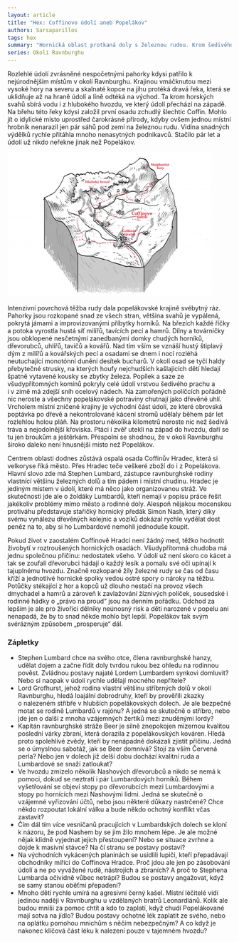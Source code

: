 ```yaml
---
layout: article
title: "Hex: Coffinovo údolí aneb Popelákov"
authors: Sarsaparillos
tags: hex
summary: "Hornická oblast protkaná doly s železnou rudou. Krom šedivého popela a zástupů extrémně chudých dělníků tu není ničeho dost: chybí jídlo, dřevo, voda i dobrá nálada."
series: Okolí Ravnburghu
---
```


Rozlehlé údolí zvrásněné nespočetnými pahorky kdysi patřilo k nejúrodnějším místům v okolí Ravnburghu. Krajinou vmáčknutou mezi vysoké hory na severu a skalnaté kopce na jihu protéká dravá řeka, která se uklidňuje až na hraně údolí a líně odtéká na východ. Ta krom horských svahů sbírá vodu i z hlubokého hvozdu, ve který údolí přechází na západě. Na břehu této řeky kdysi založil první osadu zchudlý šlechtic Coffin. Mohlo jít o idylické místo uprostřed čarokrásné přírody, kdyby ovšem jednou místní hrobník nenarazil jen pár sáhů pod zemí na železnou rudu. Vidina snadných výdělků rychle přitáhla mnoho nenasytných podnikavců. Stačilo pár let a údolí už nikdo neřekne jinak než Popelákov.

![](sarsaparilos-opt.jpg)

Intenzivní povrchová těžba rudy dala popelákovské krajině svébytný ráz. Pahorky jsou rozkopané snad ze všech stran, většina svahů je vypálená, pokrytá jámami a improvizovanými příbytky horníků. Na březích každé říčky a potoka vyrostla hustá síť milířů, tavících pecí a hamrů. Dílny a továrničky jsou obklopené nesčetnými zanedbanými domky chudých horníků, dřevorubců, uhlířů, tavičů a kovářů. Nad tím vším se vznáší hustý štiplavý dým z milířů a kovářských pecí a osadami se dnem i nocí rozléhá neutuchající monotónní dunění desítek bucharů. V okolí osad se tyčí haldy přebytečné strusky, na kterých houfy nejchudších kašlajících dětí hledají špatně vytavené kousky se zbytky železa. Popílek a saze ze všudypřítomných komínů pokryly celé údolí vrstvou šedivého prachu a i v zimě má zdejší sníh ocelový nádech. Na zamořených políčcích pořádně nic neroste a všechny popelákovské potraviny chutnají jako dřevěné uhlí. Vrcholem místní zničené krajiny je východní část údolí, ze které obrovská poptávka po dřevě a nekontrolované kácení stromů udělaly během pár let rozlehlou holou pláň. Na prostoru několika kilometrů neroste nic než šedivá tráva a nejodolnější křoviska. Ptáci i zvěř utekli na západ do hvozdu, daří se tu jen broukům a ještěrkám. Přespolní se shodnou, že v okolí Ravnburghu široko daleko není hnusnější místo než Popelákov.

Centrem oblasti dodnes zůstává ospalá osada Coffinův Hradec, která si velkoryse říká město. Přes Hradec teče veškeré zboží do i z Popelákova. Hlavní slovo zde má Stephen Lumbard, zástupce ravnburghské rodiny vlastnící většinu železných dolů a tím pádem i místní chudinu. Hradec je jediným místem v údolí, které má něco jako organizovanou stráž. Ve skutečnosti jde ale o žoldáky Lumbardů, kteří nemají v popisu práce řešit jakékoliv problémy mimo město a rodinné doly. Alespoň nějakou mocenskou protiváhu představuje stařičký hornický předák Simon Nash, který díky svému vynálezu dřevěných kolejnic a vozíků dokázal rychle vydělat dost peněz na to, aby si ho Lumbardové nemohli jednoduše koupit.

Pokud život v zaostalém Coffinově Hradci není žádný med, těžko hodnotit živobytí v roztroušených hornických osadách. Všudypřítomná chudoba má jednu společnou příčinu: nedostatek všeho. V údolí už není skoro co kácet a tak se zoufalí dřevorubci hádají o každý lesík a pomalu své oči upínají k tajuplnému hvozdu. Značně rozkopané žíly železné rudy se čas od času kříží a jednotlivé hornické spolky vedou ostré spory o nároky na těžbu. Potůčky stékající z hor a kopců už dlouho nestačí na provoz všech dmychadel a hamrů a zároveň k zavlažování žíznivých políček, sousedské i rodinné hádky o „právo na proud“ jsou na denním pořádku. Odchod za lepším je ale pro živořící dělníky neúnosný risk a děti narozené v popelu ani nenapadá, že by to snad někde mohlo být lepší. Popelákov tak svým svérázným způsobem „prosperuje“ dál.

### Zápletky

- Stephen Lumbard chce na svého otce, člena ravnburghské hanzy, udělat dojem a začne řídit doly tvrdou rukou bez ohledu na rodinnou pověst. Zvládnou postavy najaté Lordem Lumbardem synkovi domluvit? Nebo si naopak v údolí rychle udělají mocného nepřítele?
- Lord Grofhurst, jehož rodina vlastní většinu stříbrných dolů v okolí Ravnburghu, hledá loajální dobrodruhy, kteří by prověřili zkazky o nalezeném stříbře v hlubších popelákovských dolech. Je ale bezpečné motat se rodině Lumbardů v rajónu? A jedná se skutečně o stříbro, nebo jde jen o další z mnoha vzájemných žertíků mezi znuděnými lordy?
- Kapitán ravnburghské stráže Beer je silně znepokojen mizernou kvalitou poslední várky zbraní, která dorazila z popelákovských kováren. Hledá proto spolehlivé zvědy, kteří by nenápadně dokázali zjistit příčinu. Jedná se o úmyslnou sabotáž, jak se Beer domnívá? Stojí za vším Červená perla? Nebo jen v dolech již delší dobu dochází kvalitní ruda a Lumbardové se snaží zatloukat?
- Ve hvozdu zmizelo několik Nashových dřevorubců a nikdo se nemá k pomoci, dokud se neztratí i pár Lumbardových horníků. Během vyšetřování se objeví stopy po dřevorubcích mezi Lumbardovými a stopy po hornících mezi Nashovými lidmi. Jedná se skutečně o vzájemné vyřizování účtů, nebo jsou některé důkazy nastrčené? Chce někdo rozpoutat lokální válku a bude někdo ochotný konflikt včas zastavit?
- Čím dál tím více vesničanů pracujících v Lumbardských dolech se kloní k názoru, že pod Nashem by se jim žilo mnohem lépe. Je ale možné nějak klidně vyjednat jejich přestoupení? Nebo se situace zvrhne a dojde k masivní stávce? Na čí stranu se postavy postaví?
- Na východních vykácených planinách se usídlili lupiči, kteří přepadávají obchodníky mířící do Coffinova Hradce. Proč jdou ale jen po zásobování údolí a ne po vyvážené rudě, nástrojích a zbraních? A proč to Stephena Lumbarda očividně vůbec netrápí? Budou se postavy angažovat, když se samy stanou oběťmi přepadení?
- Mnoho dětí rychle umírá na agresivní černý kašel. Místní léčitelé vidí jedinou naději v Ravnburghu u vzdělaných bratrů Leonardiánů. Kolik ale budou mniši za pomoc chtít a kdo to zaplatí, když chudí Popelákované mají sotva na jídlo? Budou postavy ochotné lék zaplatit ze svého, nebo na oplátku pomohou mnichům s něčím nebezpečným? A co když je nakonec klíčová část léku k nalezení pouze v tajemném hvozdu?
